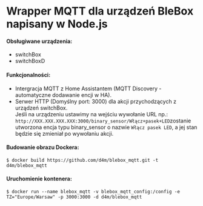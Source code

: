 # Wrapper MQTT dla urządzeń BleBox napisany w Node.js

#### Obsługiwane urządzenia:
- switchBox
- switchBoxD

#### Funkcjonalności:
- Intergracja MQTT z Home Assistantem (MQTT Discovery - automatyczne dodawanie encji w HA).
- Serwer HTTP (Domyślny port: 3000) dla akcji przychodzących z urządzeń switchBox.<br>
Jeśli na urządzeniu ustawimy na wejściu wywołanie URL np.: ```http://XXX.XXX.XXX.XXX:3000/binary_sensor/Włącz+pasek+LED```zostanie utworzona encja typu binary_sensor o nazwie ```Włącz pasek LED```, a jej stan będzie się zmieniał po wywołaniu akcji.

#### Budowanie obrazu Dockera:
```
$ docker build https://github.com/d4m/blebox_mqtt.git -t d4m/blebox_mqtt
```

#### Uruchomienie kontenera:
```
$ docker run --name blebox_mqtt -v blebox_mqtt_config:/config -e TZ="Europe/Warsaw" -p 3000:3000 -d d4m/blebox_mqtt
```
